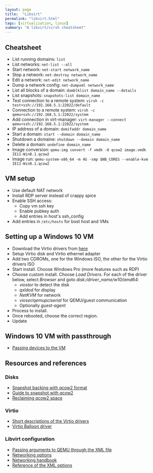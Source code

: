 ```yaml
---
layout: page
title:  "Libvirt"
permalink: "libvirt.html"
tags: [virtualization, linux]
summary: "A libvirt/virsh cheatsheet"
---
```



## Cheatsheet
* List running domains: `list`
* List networks: `net-list --all`
* Start network: `net-start network_name`
* Stop a network: `net-destroy network_name`
* Edit a network: `net-edit network_name`
* Dump a network config: `net-dumpxml network_name`
* List all blocks of a domain: `domblklist domain_name --details`
* List snapshots: `snapshots-list domain_name`
* Test connection to a remote system: `virsh -c test+ssh://192.168.5.1:22022/default`
* Connection to a remote system: `virsh -c qemu+ssh://192.168.5.1:22022/system`
* Add connection in virt-manager: `virt-manager --connect qemu+ssh://192.168.5.1:22022/system`
* IP address of a domain: `domifaddr domain_name`
* Start a domain: `start --domain domain_name`
* Shutdown a domaine: `shutdown --domain domain_name`
* Delete a domain: `undefine domain_name`
* Image conversion: `qemu-img convert -f vmdk -O qcow2 image.vmdk IE11-Win8.1.qcow2`
* Image run: `qemu-system-x86_64 -m 4G -smp $NB_CORES --enable-kvm IE11-Win8.1.qcow2`


## VM setup
* Use default NAT network
* Install RDP server instead of crappy spice
* Enable SSH access:
  - Copy vm ssh key
  - Enable pubkey auth
  - Add entries in host's ssh_config
* Add entries in `/etc/hosts` for bost host and VMs


## Setting up a Windows 10 VM
* Download the Virtio drivers from [here](https://docs.fedoraproject.org/en-US/quick-docs/creating-windows-virtual-machines-using-virtio-drivers/index.html#virtio-win-direct-downloads)
* Setup Virtio disk and Virtio ethernet adapter
* Add two CDROMs, one for the Windows ISO, the other for the Virtio drivers ISO
* Start install. Choose Windows Pro (more features such as RDP)
* Choose custom install. Choose *Load Drivers*. For each of the driver below,
select *Browser* and goto *disk:/driver_name/w10/amd64*:
  - *viostor* to detect the disk
  - *qxldod* for display
  - *NetKVM* for network
  - *vioser/qemupciserial* for QEMU/guest communication
  - Optionally *guest-agent*
 * Process to install.
 * Once rebooted, choose the correct region.
 * Update

## Windows 10 VM with passthrough
* [Passing devices to the VM](https://wiki.archlinux.org/index.php/PCI_passthrough_via_OVMF#Swap_peripherals_to_and_from_the_Host)

## Resources and references
### Disks
* [Snapshot backing with qcow2 format](https://dustymabe.com/2015/01/11/qemu-img-backing-files-a-poor-mans-snapshotrollback/)
* [Guide to snapshot with qcow2](http://azertech.net/content/kvm-qemu-qcow2-qemu-img-and-snapshots)
* [Reclaiming qcow2 space](https://www.jamescoyle.net/how-to/323-reclaim-disk-space-from-a-sparse-image-file-qcow2-vmdk)

### Virtio
* [Short descriptions of the Virtio drivers](https://docs.fedoraproject.org/en-US/quick-docs/creating-windows-virtual-machines-using-virtio-drivers/index.html#virtio-win-iso-contents)
* [Virtio Balloon driver](https://rwmj.wordpress.com/2010/07/17/virtio-balloon/)

### Libvirt configuration
* [Passing arguments to QEMU through the XML file](https://libvirt.org/kbase/qemu-passthrough-security.html)
* [Networking options](https://wiki.libvirt.org/page/Networking)
* [Networking handbook](https://jamielinux.com/docs/libvirt-networking-handbook/)
* [Reference of the XML options](https://libvirt.org/formatdomain.html)